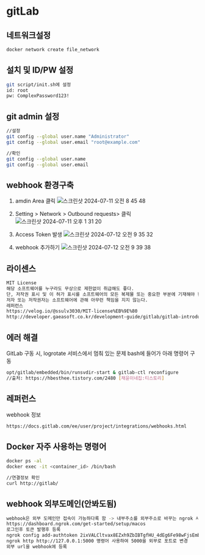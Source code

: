# gitLab


## 네트워크설정
```bash
docker network create file_network
```

## 설치 및 ID/PW 설정
```bash
git script/init.sh에 설정 
id: root
pw: ComplexPassword123! 
```


## git admin 설정
```bash
//설정
git config --global user.name "Administrator"
git config --global user.email "root@example.com"

//확인
git config --global user.name
git config --global user.email
```

## webhook 환경구축
1. amdin Area 클릭
![스크린샷 2024-07-11 오전 8 45 48](https://github.com/grandff/llm-code-teacher/assets/29056140/243a5a64-be41-4566-ba7c-c1b2bff6354e)

2. Setting > Network > Outbound requests> 클릭
![스크린샷 2024-07-11 오후 1 31 20](https://github.com/grandff/llm-code-teacher/assets/29056140/99c757ff-2f38-4c2d-a9cf-689636bc94e1)

3. Access Token 발생 
![스크린샷 2024-07-12 오전 9 35 32](https://github.com/user-attachments/assets/9befb8ac-fb6f-4676-955b-aaf7faa66b3f)

4. webhook 추가하기
![스크린샷 2024-07-12 오전 9 39 38](https://github.com/user-attachments/assets/aef7ea8e-9e17-4bc9-949b-08187f4c727a)


## 라이센스
```bash
MIT License
해당 소프트웨어를 누구라도 무상으로 제한없이 취급해도 좋다.
단, 저작권 표시 및 이 허가 표시를 소프트웨어의 모든 복제물 또는 중요한 부분에 기재해야 한다.
저자 또는 저작권자는 소프트웨어에 관해 아무런 책임을 지지 않는다.
레퍼런스
https://velog.io/@ssulv3030/MIT-license%EB%9E%80
http://developer.gaeasoft.co.kr/development-guide/gitlab/gitlab-introduce/
```



## 에러 해결
GitLab 구동 시, logrotate 서비스에서 멈춰 있는 문제 bash에 들어가 아래 명령어 구동
```bash
opt/gitlab/embedded/bin/runsvdir-start & gitlab-ctl reconfigure
//출처: https://hbesthee.tistory.com/2480 [채윤이네집:티스토리]
```

## 레퍼런스
webhook 정보
```bash
https://docs.gitlab.com/ee/user/project/integrations/webhooks.html
```

## Docker 자주 사용하는 명령어 
```bash
docker ps -al
docker exec -it <container_id> /bin/bash

//연결정보 확인
curl http://gitlab/
```



## webhook 외부도메인(안봐도됨)
```bash
webhook은 외부 도메인만 접속이 가능하다록 함 -> 내부주소를 외부주소로 바꾸는 ngrok 사용
https://dashboard.ngrok.com/get-started/setup/macos
로그인후 토큰 발행후 등록
ngrok config add-authtoken 2ixVALCltvax8EZxh9ZbIBTgfHU_4dEg6Fe98wFjsEmbv2tPu
ngrok http http://127.0.0.1:5000 명령어 사용하여 5000을 외부로 포트로 변경 
외부 url을 webhook에 등록
```



